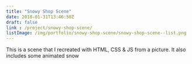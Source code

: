 ```yaml
---
title: "Snowy Shop Scene"
date: 2018-01-31T13:46:50Z
draft: false
link : /project/snowy-shop-scene/
listImage: /img/portfolio/snowy-shop-scene/snowy-shop-scene--list.png
---
```


This is a scene that I recreated with HTML, CSS & JS from a picture. It also includes some animated snow